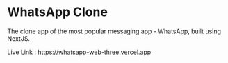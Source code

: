 # WhatsApp Clone
 The clone app of the most popular messaging app - WhatsApp, built using NextJS.
 
 Live Link : https://whatsapp-web-three.vercel.app
